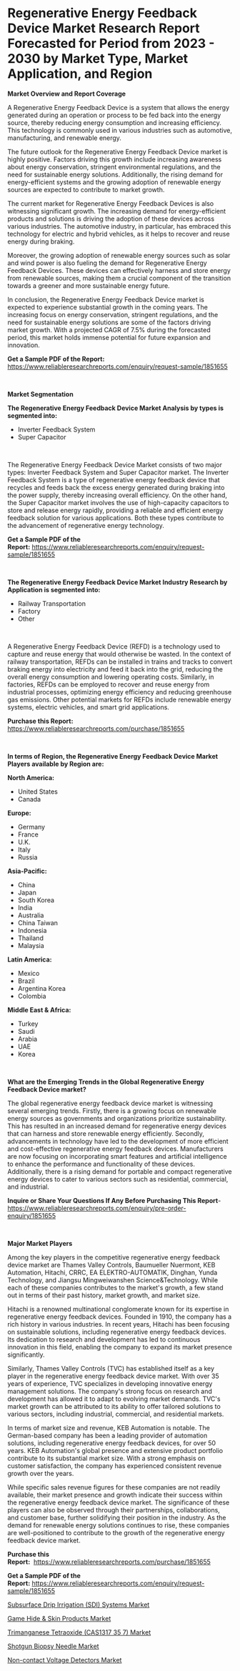 <p><h1>Regenerative Energy Feedback Device Market Research Report Forecasted for Period from 2023 -  2030 by Market Type, Market Application, and Region</h1></p><p><strong>Market Overview and Report Coverage</strong></p>
<p><p>A Regenerative Energy Feedback Device is a system that allows the energy generated during an operation or process to be fed back into the energy source, thereby reducing energy consumption and increasing efficiency. This technology is commonly used in various industries such as automotive, manufacturing, and renewable energy.</p><p>The future outlook for the Regenerative Energy Feedback Device market is highly positive. Factors driving this growth include increasing awareness about energy conservation, stringent environmental regulations, and the need for sustainable energy solutions. Additionally, the rising demand for energy-efficient systems and the growing adoption of renewable energy sources are expected to contribute to market growth.</p><p>The current market for Regenerative Energy Feedback Devices is also witnessing significant growth. The increasing demand for energy-efficient products and solutions is driving the adoption of these devices across various industries. The automotive industry, in particular, has embraced this technology for electric and hybrid vehicles, as it helps to recover and reuse energy during braking.</p><p>Moreover, the growing adoption of renewable energy sources such as solar and wind power is also fueling the demand for Regenerative Energy Feedback Devices. These devices can effectively harness and store energy from renewable sources, making them a crucial component of the transition towards a greener and more sustainable energy future.</p><p>In conclusion, the Regenerative Energy Feedback Device market is expected to experience substantial growth in the coming years. The increasing focus on energy conservation, stringent regulations, and the need for sustainable energy solutions are some of the factors driving market growth. With a projected CAGR of 7.5% during the forecasted period, this market holds immense potential for future expansion and innovation.</p></p>
<p><strong>Get a Sample PDF of the Report:</strong> <a href="https://www.reliableresearchreports.com/enquiry/request-sample/1851655">https://www.reliableresearchreports.com/enquiry/request-sample/1851655</a></p>
<p>&nbsp;</p>
<p><strong>Market Segmentation</strong></p>
<p><strong>The Regenerative Energy Feedback Device Market Analysis by types is segmented into:</strong></p>
<p><ul><li>Inverter Feedback System</li><li>Super Capacitor</li></ul></p>
<p>&nbsp;</p>
<p><p>The Regenerative Energy Feedback Device Market consists of two major types: Inverter Feedback System and Super Capacitor market. The Inverter Feedback System is a type of regenerative energy feedback device that recycles and feeds back the excess energy generated during braking into the power supply, thereby increasing overall efficiency. On the other hand, the Super Capacitor market involves the use of high-capacity capacitors to store and release energy rapidly, providing a reliable and efficient energy feedback solution for various applications. Both these types contribute to the advancement of regenerative energy technology.</p></p>
<p><strong>Get a Sample PDF of the Report:</strong>&nbsp;<a href="https://www.reliableresearchreports.com/enquiry/request-sample/1851655">https://www.reliableresearchreports.com/enquiry/request-sample/1851655</a></p>
<p>&nbsp;</p>
<p><strong>The Regenerative Energy Feedback Device Market Industry Research by Application is segmented into:</strong></p>
<p><ul><li>Railway Transportation</li><li>Factory</li><li>Other</li></ul></p>
<p>&nbsp;</p>
<p><p>A Regenerative Energy Feedback Device (REFD) is a technology used to capture and reuse energy that would otherwise be wasted. In the context of railway transportation, REFDs can be installed in trains and tracks to convert braking energy into electricity and feed it back into the grid, reducing the overall energy consumption and lowering operating costs. Similarly, in factories, REFDs can be employed to recover and reuse energy from industrial processes, optimizing energy efficiency and reducing greenhouse gas emissions. Other potential markets for REFDs include renewable energy systems, electric vehicles, and smart grid applications.</p></p>
<p><strong>Purchase this Report:</strong>&nbsp; <a href="https://www.reliableresearchreports.com/purchase/1851655">https://www.reliableresearchreports.com/purchase/1851655</a></p>
<p>&nbsp;</p>
<p><strong>In terms of Region, the Regenerative Energy Feedback Device Market Players available by Region are:</strong></p>
<p>
    <p> <strong> North America: </strong>
        <ul>
            <li>United States</li>
            <li>Canada</li>
        </ul>
        </p> 
    <p> <strong> Europe: </strong>
        <ul>
            <li>Germany</li>
            <li>France</li>
            <li>U.K.</li>
            <li>Italy</li>
            <li>Russia</li>
        </ul>
        </p> 
    <p> <strong> Asia-Pacific: </strong>
        <ul>
            <li>China</li>
            <li>Japan</li>
            <li>South Korea</li>
            <li>India</li>
            <li>Australia</li>
            <li>China Taiwan</li>
            <li>Indonesia</li>
            <li>Thailand</li>
            <li>Malaysia</li>
        </ul>
        </p> 
    <p> <strong> Latin America: </strong>
        <ul>
            <li>Mexico</li>
            <li>Brazil</li>
            <li>Argentina Korea</li>
            <li>Colombia</li>
        </ul>
        </p> 
    <p> <strong> Middle East & Africa: </strong>
        <ul>
            <li>Turkey</li>
            <li>Saudi</li>
            <li>Arabia</li>
            <li>UAE</li>
            <li>Korea</li>
        </ul>
    </p>
    </p>
<p>&nbsp;</p>
<p><strong>What are the Emerging Trends in the Global Regenerative Energy Feedback Device market?</strong></p>
<p><p>The global regenerative energy feedback device market is witnessing several emerging trends. Firstly, there is a growing focus on renewable energy sources as governments and organizations prioritize sustainability. This has resulted in an increased demand for regenerative energy devices that can harness and store renewable energy efficiently. Secondly, advancements in technology have led to the development of more efficient and cost-effective regenerative energy feedback devices. Manufacturers are now focusing on incorporating smart features and artificial intelligence to enhance the performance and functionality of these devices. Additionally, there is a rising demand for portable and compact regenerative energy devices to cater to various sectors such as residential, commercial, and industrial.</p></p>
<p><strong>Inquire or Share Your Questions If Any Before Purchasing This Report</strong>- <a href="https://www.reliableresearchreports.com/enquiry/pre-order-enquiry/1851655">https://www.reliableresearchreports.com/enquiry/pre-order-enquiry/1851655</a></p>
<p>&nbsp;</p>
<p><strong>Major Market Players</strong></p>
<p><p>Among the key players in the competitive regenerative energy feedback device market are Thames Valley Controls, Baumueller Nuermont, KEB Automation, Hitachi, CRRC, EA ELEKTRO-AUTOMATIK, Dinghan, Yunda Technology, and Jiangsu Mingweiwanshen Science&Technology. While each of these companies contributes to the market's growth, a few stand out in terms of their past history, market growth, and market size.</p><p>Hitachi is a renowned multinational conglomerate known for its expertise in regenerative energy feedback devices. Founded in 1910, the company has a rich history in various industries. In recent years, Hitachi has been focusing on sustainable solutions, including regenerative energy feedback devices. Its dedication to research and development has led to continuous innovation in this field, enabling the company to expand its market presence significantly.</p><p>Similarly, Thames Valley Controls (TVC) has established itself as a key player in the regenerative energy feedback device market. With over 35 years of experience, TVC specializes in developing innovative energy management solutions. The company's strong focus on research and development has allowed it to adapt to evolving market demands. TVC's market growth can be attributed to its ability to offer tailored solutions to various sectors, including industrial, commercial, and residential markets.</p><p>In terms of market size and revenue, KEB Automation is notable. The German-based company has been a leading provider of automation solutions, including regenerative energy feedback devices, for over 50 years. KEB Automation's global presence and extensive product portfolio contribute to its substantial market size. With a strong emphasis on customer satisfaction, the company has experienced consistent revenue growth over the years.</p><p>While specific sales revenue figures for these companies are not readily available, their market presence and growth indicate their success within the regenerative energy feedback device market. The significance of these players can also be observed through their partnerships, collaborations, and customer base, further solidifying their position in the industry. As the demand for renewable energy solutions continues to rise, these companies are well-positioned to contribute to the growth of the regenerative energy feedback device market.</p></p>
<p><strong>Purchase this Report:</strong>&nbsp;&nbsp;<a href="https://www.reliableresearchreports.com/purchase/1851655">https://www.reliableresearchreports.com/purchase/1851655</a></p>
<p></p>
<p><strong>Get a Sample PDF of the Report:</strong>&nbsp;<a href="https://www.reliableresearchreports.com/enquiry/request-sample/1851655">https://www.reliableresearchreports.com/enquiry/request-sample/1851655</a></p>
<p><p><a href="https://www.linkedin.com/pulse/subsurface-drip-irrigation-sdi-systems-market-size-share-amp-d5iof/">Subsurface Drip Irrigation (SDI) Systems Market</a></p><p><a href="https://medium.com/@clock.fund.arm/game-hide-amp-skin-products-market-size-reveals-the-best-marketing-channels-in-global-industry-23eea675f895">Game Hide & Skin Products Market</a></p><p><a href="https://medium.com/@sake.use.loan/analyzing-trimanganese-tetraoxide-cas1317-35-7-market-global-industry-perspective-and-forecast-8d4ec043ba5f">Trimanganese Tetraoxide (CAS1317 35 7) Market</a></p><p><a href="https://www.linkedin.com/pulse/shotgun-biopsy-needle-market-insights-players-forecast-ytnae/">Shotgun Biopsy Needle Market</a></p><p><a href="https://www.linkedin.com/pulse/non-contact-voltage-detectors-market-size-2023-2030-ytmbe/">Non-contact Voltage Detectors Market</a></p></p>